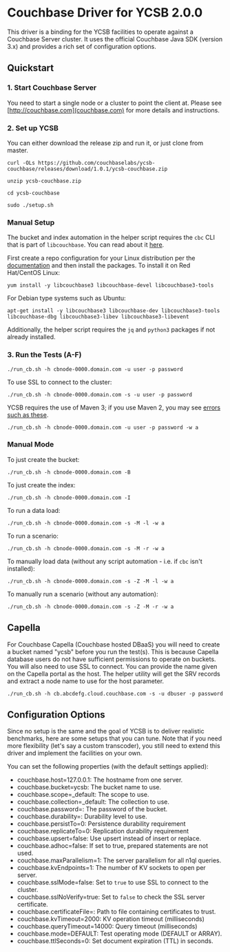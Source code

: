 # Couchbase Driver for YCSB 2.0.0
This driver is a binding for the YCSB facilities to operate against a Couchbase Server cluster. It uses the official
Couchbase Java SDK (version 3.x) and provides a rich set of configuration options.

## Quickstart

### 1. Start Couchbase Server
You need to start a single node or a cluster to point the client at. Please see [http://couchbase.com](couchbase.com)
for more details and instructions.

### 2. Set up YCSB
You can either download the release zip and run it, or just clone from master.

```
curl -OLs https://github.com/couchbaselabs/ycsb-couchbase/releases/download/1.0.1/ycsb-couchbase.zip
```
```
unzip ycsb-couchbase.zip
```
```
cd ycsb-couchbase
```
```
sudo ./setup.sh
```

### Manual Setup
The bucket and index automation in the helper script requires the ```cbc``` CLI that is part of ```libcouchbase```. You can 
read about it [here](https://docs.couchbase.com/c-sdk/current/hello-world/cbc.html).

First create a repo configuration for your Linux distribution per the [documentation](https://docs.couchbase.com/c-sdk/current/hello-world/start-using-sdk.html) and then install the packages.
To install it on Red Hat/CentOS Linux:

```
yum install -y libcouchbase3 libcouchbase-devel libcouchbase3-tools
```

For Debian type systems such as Ubuntu:

```
apt-get install -y libcouchbase3 libcouchbase-dev libcouchbase3-tools libcouchbase-dbg libcouchbase3-libev libcouchbase3-libevent
```

Additionally, the helper script requires the ```jq``` and ```python3``` packages if not already installed.

### 3. Run the Tests (A-F)

```
./run_cb.sh -h cbnode-0000.domain.com -u user -p password 
```

To use SSL to connect to the cluster:

```
./run_cb.sh -h cbnode-0000.domain.com -s -u user -p password
```

YCSB requires the use of Maven 3; if you use Maven 2, you may see [errors
such as these](https://github.com/brianfrankcooper/YCSB/issues/406).

```
./run_cb.sh -h cbnode-0000.domain.com -u user -p password -w a
```

### Manual Mode

To just create the bucket:
```
./run_cb.sh -h cbnode-0000.domain.com -B
```

To just create the index:
```
./run_cb.sh -h cbnode-0000.domain.com -I
```

To run a data load:
```
./run_cb.sh -h cbnode-0000.domain.com -s -M -l -w a
```

To run a scenario:
```
./run_cb.sh -h cbnode-0000.domain.com -s -M -r -w a
```

To manually load data (without any script automation - i.e. if ```cbc``` isn't installed):
```
./run_cb.sh -h cbnode-0000.domain.com -s -Z -M -l -w a
```

To manually run a scenario (without any automation):
```
./run_cb.sh -h cbnode-0000.domain.com -s -Z -M -r -w a
```

## Capella
For Couchbase Capella (Couchbase hosted DBaaS) you will need to create a bucket named "ycsb" before you run the test(s).
This is because Capella database users do not have sufficient permissions to operate on buckets. You will also need to 
use SSL to connect. You can provide the name given on the Capella portal as the host. The helper utility will get the SRV 
records and extract a node name to use for the host parameter.

```
./run_cb.sh -h cb.abcdefg.cloud.couchbase.com -s -u dbuser -p password 
```

## Configuration Options
Since no setup is the same and the goal of YCSB is to deliver realistic benchmarks, here are some setups that you can
tune. Note that if you need more flexibility (let's say a custom transcoder), you still need to extend this driver and
implement the facilities on your own.

You can set the following properties (with the default settings applied):

- couchbase.host=127.0.0.1: The hostname from one server.
- couchbase.bucket=ycsb: The bucket name to use.
- couchbase.scope=_default: The scope to use.
- couchbase.collection=_default: The collection to use.
- couchbase.password=: The password of the bucket.
- couchbase.durability=: Durability level to use.
- couchbase.persistTo=0: Persistence durability requirement
- couchbase.replicateTo=0: Replication durability requirement
- couchbase.upsert=false: Use upsert instead of insert or replace.
- couchbase.adhoc=false: If set to true, prepared statements are not used.
- couchbase.maxParallelism=1: The server parallelism for all n1ql queries.
- couchbase.kvEndpoints=1: The number of KV sockets to open per server.
- couchbase.sslMode=false: Set to ```true``` to use SSL to connect to the cluster.
- couchbase.sslNoVerify=true: Set to ```false``` to check the SSL server certificate.
- couchbase.certificateFile=: Path to file containing certificates to trust.
- couchbase.kvTimeout=2000: KV operation timeout (milliseconds)
- couchbase.queryTimeout=14000: Query timeout (milliseconds)
- couchbase.mode=DEFAULT: Test operating mode (DEFAULT or ARRAY).
- couchbase.ttlSeconds=0: Set document expiration (TTL) in seconds.

